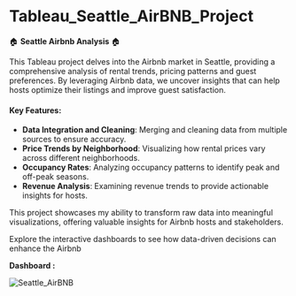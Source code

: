 # Tableau_Seattle_AirBNB_Project

🏠 **Seattle Airbnb Analysis** 🏠

This Tableau project delves into the Airbnb market in Seattle, providing a comprehensive analysis of rental trends, pricing patterns and guest preferences. By leveraging Airbnb data, we uncover insights that can help hosts optimize their listings and improve guest satisfaction.

#### Key Features:
- **Data Integration and Cleaning**: Merging and cleaning data from multiple sources to ensure accuracy.
- **Price Trends by Neighborhood**: Visualizing how rental prices vary across different neighborhoods.
- **Occupancy Rates**: Analyzing occupancy patterns to identify peak and off-peak seasons.
- **Revenue Analysis**: Examining revenue trends to provide actionable insights for hosts.

This project showcases my ability to transform raw data into meaningful visualizations, offering valuable insights for Airbnb hosts and stakeholders.

Explore the interactive dashboards to see how data-driven decisions can enhance the Airbnb 

**Dashboard :**

![Seattle_AirBNB](https://github.com/user-attachments/assets/1e5dafc5-f56b-4ce1-8d6f-3bc77210029c)

